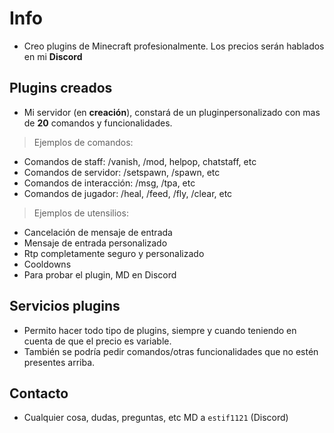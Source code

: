 # Info
- Creo plugins de Minecraft profesionalmente. Los precios serán hablados en mi **Discord**

## Plugins creados
- Mi servidor (en __creación__), constará de un pluginpersonalizado con mas de **20** comandos y funcionalidades.
> Ejemplos de comandos:
  - Comandos de staff: /vanish, /mod, helpop, chatstaff, etc
  - Comandos de servidor: /setspawn, /spawn, etc
  - Comandos de interacción: /msg, /tpa, etc
  - Comandos de jugador: /heal, /feed, /fly, /clear, etc
> Ejemplos de utensilios:
  - Cancelación de mensaje de entrada
  - Mensaje de entrada personalizado
  - Rtp completamente seguro y personalizado
  - Cooldowns
- Para probar el plugin, MD en Discord

## Servicios plugins
- Permito hacer todo tipo de plugins, siempre y cuando teniendo en cuenta de que el precio es variable.
- También se podría pedir comandos/otras funcionalidades que no estén presentes arriba.

## Contacto
- Cualquier cosa, dudas, preguntas, etc MD a `estif1121` (Discord)
